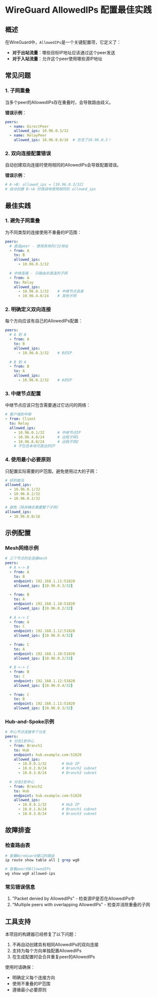 # WireGuard AllowedIPs 配置最佳实践

## 概述

在WireGuard中，`AllowedIPs`是一个关键配置项，它定义了：
- **对于出站流量**：哪些目标IP地址应该通过这个peer发送
- **对于入站流量**：允许这个peer使用哪些源IP地址

## 常见问题

### 1. 子网重叠
当多个peer的AllowedIPs存在重叠时，会导致路由歧义。

**错误示例**：
```yaml
peers:
  - name: DirectPeer
    allowed_ips: 10.96.0.3/32
  - name: RelayPeer
    allowed_ips: 10.96.0.0/16  # 包含了10.96.0.3！
```

### 2. 双向连接配置错误
自动创建双向连接时使用相同的AllowedIPs会导致配置错误。

**错误示例**：
```yaml
# A->B: allowed_ips = [10.96.0.3/32]
# 自动创建 B->A 时错误地使用相同的 allowed_ips
```

## 最佳实践

### 1. 避免子网重叠
为不同类型的连接使用不重叠的IP范围：

```yaml
peers:
  # 直连peer - 使用具体的/32地址
  - from: A
    to: B
    allowed_ips:
      - 10.96.0.3/32
  
  # 中继连接 - 只路由非直连的子网
  - from: A
    to: Relay
    allowed_ips:
      - 10.96.0.1/32    # 中继节点自身
      - 10.96.4.0/24    # 其他子网
```

### 2. 明确定义双向连接
每个方向应该有自己的AllowedIPs配置：

```yaml
peers:
  # A 到 B
  - from: A
    to: B
    allowed_ips:
      - 10.96.0.3/32    # B的IP
  
  # B 到 A
  - from: B
    to: A
    allowed_ips:
      - 10.96.0.2/32    # A的IP
```

### 3. 中继节点配置
中继节点应该只包含需要通过它访问的网络：

```yaml
# 客户端到中继
- from: Client
  to: Relay
  allowed_ips:
    - 10.96.0.1/32      # 中继节点IP
    - 10.96.4.0/24      # 远程子网1
    - 10.96.8.0/24      # 远程子网2
    # 不包含本地可直达的IP
```

### 4. 使用最小必要原则
只配置实际需要的IP范围，避免使用过大的子网：

```yaml
# 好的做法
allowed_ips:
  - 10.96.0.1/32
  - 10.96.0.2/32
  - 10.96.0.3/32

# 避免（除非确实需要整个子网）
allowed_ips:
  - 10.96.0.0/16
```

## 示例配置

### Mesh网络示例
```yaml
# 三个节点的全连接mesh
peers:
  # A <-> B
  - from: A
    to: B
    endpoint: 192.168.1.11:51820
    allowed_ips: [10.96.0.3/32]
  
  - from: B
    to: A
    endpoint: 192.168.1.10:51820
    allowed_ips: [10.96.0.2/32]
  
  # A <-> C
  - from: A
    to: C
    endpoint: 192.168.1.12:51820
    allowed_ips: [10.96.0.4/32]
  
  - from: C
    to: A
    endpoint: 192.168.1.10:51820
    allowed_ips: [10.96.0.2/32]
  
  # B <-> C
  - from: B
    to: C
    endpoint: 192.168.1.12:51820
    allowed_ips: [10.96.0.4/32]
  
  - from: C
    to: B
    endpoint: 192.168.1.11:51820
    allowed_ips: [10.96.0.3/32]
```

### Hub-and-Spoke示例
```yaml
# 中心节点连接多个分支
peers:
  # 分支1到中心
  - from: Branch1
    to: Hub
    endpoint: hub.example.com:51820
    allowed_ips:
      - 10.0.0.1/32       # Hub IP
      - 10.0.2.0/24       # Branch2 subnet
      - 10.0.3.0/24       # Branch3 subnet
  
  # 分支2到中心
  - from: Branch2
    to: Hub
    endpoint: hub.example.com:51820
    allowed_ips:
      - 10.0.0.1/32       # Hub IP
      - 10.0.1.0/24       # Branch1 subnet
      - 10.0.3.0/24       # Branch3 subnet
```

## 故障排查

### 检查路由表
```bash
# 查看WireGuard接口的路由
ip route show table all | grep wg0

# 查看peer的AllowedIPs
wg show wg0 allowed-ips
```

### 常见错误信息
1. "Packet denied by AllowedIPs" - 检查源IP是否在AllowedIPs中
2. "Multiple peers with overlapping AllowedIPs" - 检查并消除重叠的子网

## 工具支持

本项目的构建器已经修复了以下问题：
1. 不再自动创建具有相同AllowedIPs的双向连接
2. 支持为每个方向单独配置AllowedIPs
3. 在生成配置时会合并重复peer的AllowedIPs

使用时请确保：
- 明确定义每个连接方向
- 使用不重叠的IP范围
- 遵循最小必要原则